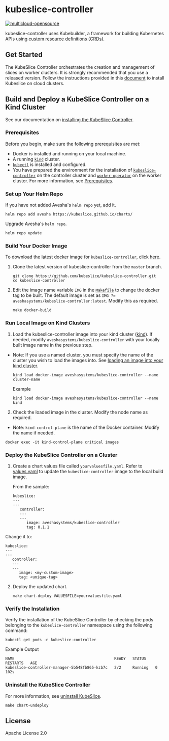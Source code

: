 # kubeslice-controller

[![multicloud-opensource](https://github.com/kubeslice/nightly-build/actions/workflows/e2e_oss_osstest_multicloud_nightlybuild.yaml/badge.svg?branch=master)](https://github.com/kubeslice/nightly-build/actions/workflows/e2e_oss_osstest_multicloud_nightlybuild.yaml)


kubeslice-controller uses Kubebuilder, a framework for building Kubernetes APIs
using [custom resource definitions (CRDs)](https://kubernetes.io/docs/tasks/access-kubernetes-api/extend-api-custom-resource-definitions).

## Get Started

The KubeSlice Controller orchestrates the creation and management of slices on worker clusters.
It is strongly recommended that you use a released version. Follow the instructions provided in this [document](https://kubeslice.io/documentation/open-source/latest/category/install-kubeslice) to install Kubeslice on cloud clusters.

## Build and Deploy a KubeSlice Controller on a Kind Cluster

See our documentation on [installing the KubeSlice Controller](https://kubeslice.io/documentation/open-source/latest/install-kubeslice/yaml/yaml-controller-install).

### Prerequisites

Before you begin, make sure the following prerequisites are met:

* Docker is installed and running on your local machine.
* A running [`kind`](https://kind.sigs.k8s.io/) cluster.
* [`kubectl`](https://kubernetes.io/docs/tasks/tools/) is installed and configured.
* You have prepared the environment for the installation of [`kubeslice-controller`](https://github.com/kubeslice/kubeslice-controller) on the controller cluster and [`worker-operator`](https://github.com/kubeslice/worker-operator) on the worker cluster. For more information, see [Prerequisites](https://kubeslice.io/documentation/open-source/latest/category/prerequisites).

### Set up Your Helm Repo
If you have not added Avesha's `helm repo` yet, add it.

```console
helm repo add avesha https://kubeslice.github.io/charts/
```

Upgrade Avesha's `helm repo`.

```console
helm repo update
```

### Build Your Docker Image
To download the latest docker image for `kubeslice-controller`, click [here](https://hub.docker.com/r/aveshasystems/kubeslice-controller).

1. Clone the latest version of kubeslice-controller from  the `master` branch.

   ```console
   git clone https://github.com/kubeslice/kubeslice-controller.git
   cd kubeslice-controller
   ```

2. Edit the image name variable `IMG` in the [`Makefile`](Makefile) to change the docker tag to be built.
   The default image is set as `IMG ?= aveshasystems/kubeslice-controller:latest`. Modify this as required.

   ```console
   make docker-build
   ```

### Run Local Image on Kind Clusters

1. Load the kubeslice-controller image into your kind cluster ([kind](https://kind.sigs.k8s.io/docs/user/quick-start/#loading-an-image-into-your-cluster)).
   If needed, modify `aveshasystems/kubeslice-controller` with your locally built image name in the previous step.
   
* Note: If you use a named cluster, you must specify the name of the cluster you wish to load the images into. See [loading an image into your kind cluster](https://kind.sigs.k8s.io/docs/user/quick-start/#loading-an-image-into-your-cluster).

   ```console
   kind load docker-image aveshasystems/kubeslice-controller --name cluster-name
   ```
   Example

   ```console
   kind load docker-image aveshasystems/kubeslice-controller --name kind
   ```

2. Check the loaded image in the cluster. Modify the node name as required.
   
 * Note: `kind-control-plane` is the name of the Docker container. Modify the name if needed.
  

```console
docker exec -it kind-control-plane critical images
```
### Deploy the KubeSlice Controller on a Cluster
1. Create a chart values file called `yourvaluesfile.yaml`. Refer to [values.yaml](https://github.com/kubeslice/charts/blob/master/charts/kubeslice-controller/values.yaml) to update the `kubeslice-controller` image to the local build image.

   From the sample:

   ```
   kubeslice:
   ---
   ---
      controller:
      ---
      ---
         image: aveshasystems/kubeslice-controller
         tag: 0.1.1
   ```

  Change it to:

   ```
   kubeslice:
   ---
   ---
      controller:
      ---
      ---
         image: <my-custom-image> 
         tag: <unique-tag>
   ```

2. Deploy the updated chart.

   ```console
   make chart-deploy VALUESFILE=yourvaluesfile.yaml
   ```
   
### Verify the Installation

Verify the installation of the KubeSlice Controller by checking the pods belonging to the `kubeslice-controller` namespace using the following command:

```console
kubectl get pods -n kubeslice-controller
```

Example Output

```
NAME                                            READY   STATUS    RESTARTS   AGE
kubeslice-controller-manager-5b548fb865-kzb7c   2/2     Running   0          102s
```

### Uninstall the KubeSlice Controller
For more information, see [uninstall KubeSlice](https://kubeslice.io/documentation/open-source/1.3.0/uninstall-kubeslice/).

```console
make chart-undeploy
```

## License

Apache License 2.0
